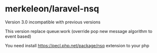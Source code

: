 # merkeleon/laravel-nsq

Version 3.0 incompatible with previous versions

This version replace queue:work (override pop new message algorithm to event based)

You need install https://pecl.php.net/package/nsq extension to your php